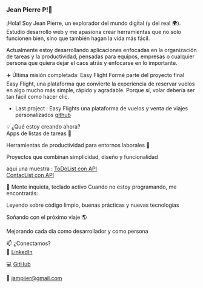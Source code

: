 ### Jean Pierre P!👋

¡Hola! Soy Jean Pierre, un explorador del mundo digital (y del real 🌍). Estudio desarrollo web y me apasiona crear herramientas que no solo funcionen bien, sino que también hagan la vida más fácil.

Actualmente estoy desarrollando aplicaciones enfocadas en la organización de tareas y la productividad, pensadas para equipos, empresas o cualquier persona que quiera dejar el caos atrás y enfocarse en lo importante.

✈️ Última misión completada: Easy Flight
Formé parte del proyecto final Easy Flight, una plataforma que convierte la experiencia de reservar vuelos en algo mucho más simple, rápido y agradable. Porque sí, volar debería ser tan fácil como hacer clic.  
- Last project : Easy Flights una plataforma de vuelos y venta de viajes personalizados  [github](https://github.com/Jampiier25/proyectofinal-TEAM-JDRJ-easyflights)

💡 ¿Qué estoy creando ahora?  
Apps de listas de tareas 📝   

Herramientas de productividad para entornos laborales 🚀  

Proyectos que combinan simplicidad, diseño y funcionalidad  

aqui una muestra : [ToDoList con API](https://github.com/4GeeksAcademy/TODOlistAPI-jampiier25)   
[ContacList con API]( https://github.com/Jampiier25/ContactLIST-api)

🧠 Mente inquieta, teclado activo
Cuando no estoy programando, me encontrarás:

Leyendo sobre código limpio, buenas prácticas y nuevas tecnologías

Soñando con el próximo viaje 🌎

Mejorando cada día como desarrollador y como persona


📫 ¿Conectamos?  
💼 [LinkedIn ](https://www.linkedin.com/in/jeanpierrepluas-dev/)

💻 [GitHub ](https://github.com/Jampiier25)

📧 jampiier@gmail.com



<!--
**Jampiier25/Jampiier25** is a ✨ _special_ ✨ repository because its `README.md` (this file) appears on your GitHub profile.

Here are some ideas to get you started:

- 🔭 I’m currently working on ...
- 🌱 I’m currently learning ...
- 👯 I’m looking to collaborate on ...
- 🤔 I’m looking for help with ...
- 💬 Ask me about ...
- 📫 How to reach me: ...
- 😄 Pronouns: ...
- ⚡ Fun fact: ...
-->
